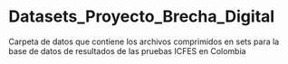 # Datasets_Proyecto_Brecha_Digital
Carpeta de datos que contiene los archivos comprimidos en sets para la base de datos de resultados de las pruebas ICFES en Colombia  

